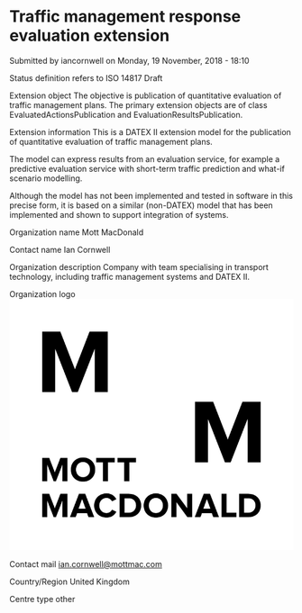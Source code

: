 # Traffic management response evaluation extension

Submitted by iancornwell on Monday, 19 November, 2018 - 18:10

Status definition refers to ISO 14817
Draft

Extension object
The objective is publication of quantitative evaluation of traffic management plans.
The primary extension objects are of class EvaluatedActionsPublication and EvaluationResultsPublication.

Extension information
This is a DATEX II extension model for the publication of quantitative evaluation of traffic management plans.

The model can express results from an evaluation service, for example a predictive evaluation service with short-term traffic prediction and what-if scenario modelling.

Although the model has not been implemented and tested in software in this precise form, it is based on a similar (non-DATEX) model that has been implemented and shown to support integration of systems.

Organization name
Mott MacDonald

Contact name
Ian Cornwell

Organization description
Company with team specialising in transport technology, including traffic management systems and DATEX II.

Organization logo
![Alt text](image.png)


Contact mail
ian.cornwell@mottmac.com

Country/Region
United Kingdom

Centre type
other

